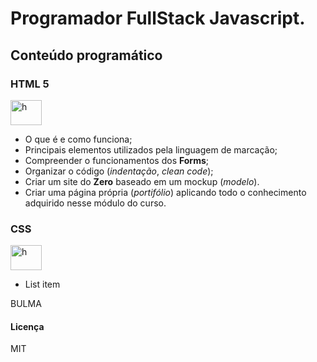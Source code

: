 # Programador FullStack Javascript.
## Conteúdo programático
<div style="display": inline_block>
   <h3>HTML 5</h3>
  <img aling="center" alt="h" height="40" width="50" src="https://cdn.jsdelivr.net/gh/devicons/devicon@latest/icons/html5/html5-original-wordmark.svg">
 </div>

 - O que é e como funciona;
 -  Principais elementos utilizados pela linguagem de marcação;
 - Compreender o funcionamentos dos **Forms**;
 - Organizar o código (*indentação*, *clean code*);
 - Criar um site do **Zero** baseado em um mockup (*modelo*).
 - Criar uma página própria (*portifólio*) aplicando todo o conhecimento adquirido nesse módulo do curso.

<div style="display": inline_block>
  <h3>CSS</h3>
  <img aling="center" alt="h" height="40" width="50" src="https://cdn.jsdelivr.net/gh/devicons/devicon@latest/icons/css3/css3-original-wordmark.svg">
 </div>

 - List item

BULMA

#### Licença

MIT

